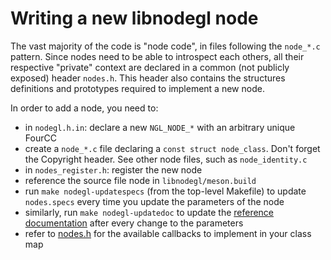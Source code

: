 Writing a new libnodegl node
============================

The vast majority of the code is "node code", in files following the `node_*.c`
pattern. Since nodes need to be able to introspect each others, all their
respective "private" context are declared in a common (not publicly exposed)
header `nodes.h`. This header also contains the structures definitions and
prototypes required to implement a new node.

In order to add a node, you need to:

- in `nodegl.h.in`: declare a new `NGL_NODE_*` with an arbitrary unique FourCC
- create a `node_*.c` file declaring a `const struct node_class`. Don't forget
  the Copyright header. See other node files, such as `node_identity.c`
- in `nodes_register.h`: register the new node
- reference the source file node in `libnodegl/meson.build`
- run `make nodegl-updatespecs` (from the top-level Makefile) to update
  `nodes.specs` every time you update the parameters of the node
- similarly, run `make nodegl-updatedoc` to update the [reference
  documentation][libnodegl-ref] after every change to the parameters
- refer to [nodes.h][nodes-h] for the available callbacks to
  implement in your class map

[libnodegl-ref]: /libnodegl/doc/libnodegl.md
[nodes-h]: /libnodegl/nodes.h
